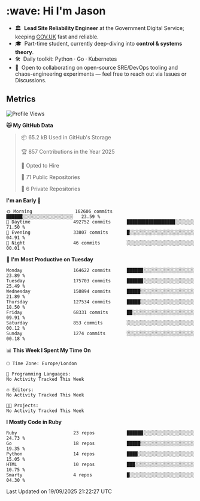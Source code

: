 <h1 align="left" id="jason-title">:wave: Hi I'm Jason</h1>

- 🏛️ &nbsp;**Lead Site Reliability Engineer** at the Government Digital Service; keeping [GOV.UK](https://www.gov.uk/) fast and reliable.
- 🎓 &nbsp;Part-time student, currently deep-diving into **control & systems theory**.  
- 🛠️ &nbsp;Daily toolkit: Python · Go · Kubernetes  
- 🤝 &nbsp;Open to collaborating on open-source SRE/DevOps tooling and chaos-engineering experiments — feel free to reach out via Issues or Discussions.


<h2>Metrics</h2>

<!--START_SECTION:waka-->
![Profile Views](http://img.shields.io/badge/Profile%20Views-0-blue)

**🐱 My GitHub Data** 

> 📦 65.2 kB Used in GitHub's Storage 
 > 
> 🏆 857 Contributions in the Year 2025
 > 
> 💼 Opted to Hire
 > 
> 📜 71 Public Repositories 
 > 
> 🔑 6 Private Repositories 
 > 
**I'm an Early 🐤** 

```text
🌞 Morning                162606 commits      ██████░░░░░░░░░░░░░░░░░░░   23.59 % 
🌆 Daytime                492752 commits      ██████████████████░░░░░░░   71.50 % 
🌃 Evening                33807 commits       █░░░░░░░░░░░░░░░░░░░░░░░░   04.91 % 
🌙 Night                  46 commits          ░░░░░░░░░░░░░░░░░░░░░░░░░   00.01 % 
```
📅 **I'm Most Productive on Tuesday** 

```text
Monday                   164622 commits      ██████░░░░░░░░░░░░░░░░░░░   23.89 % 
Tuesday                  175703 commits      ██████░░░░░░░░░░░░░░░░░░░   25.49 % 
Wednesday                150894 commits      █████░░░░░░░░░░░░░░░░░░░░   21.89 % 
Thursday                 127534 commits      █████░░░░░░░░░░░░░░░░░░░░   18.50 % 
Friday                   68331 commits       ██░░░░░░░░░░░░░░░░░░░░░░░   09.91 % 
Saturday                 853 commits         ░░░░░░░░░░░░░░░░░░░░░░░░░   00.12 % 
Sunday                   1274 commits        ░░░░░░░░░░░░░░░░░░░░░░░░░   00.18 % 
```


📊 **This Week I Spent My Time On** 

```text
🕑︎ Time Zone: Europe/London

💬 Programming Languages: 
No Activity Tracked This Week

🔥 Editors: 
No Activity Tracked This Week

🐱‍💻 Projects: 
No Activity Tracked This Week
```

**I Mostly Code in Ruby** 

```text
Ruby                     23 repos            ██████░░░░░░░░░░░░░░░░░░░   24.73 % 
Go                       18 repos            █████░░░░░░░░░░░░░░░░░░░░   19.35 % 
Python                   14 repos            ████░░░░░░░░░░░░░░░░░░░░░   15.05 % 
HTML                     10 repos            ███░░░░░░░░░░░░░░░░░░░░░░   10.75 % 
Smarty                   4 repos             █░░░░░░░░░░░░░░░░░░░░░░░░   04.30 % 
```




 Last Updated on 19/09/2025 21:22:27 UTC
<!--END_SECTION:waka-->

<!-- links -->

[issues page]: https://github.com/jasonBirchall/jasonBirchall/issues "jasonBirchall/issues"
